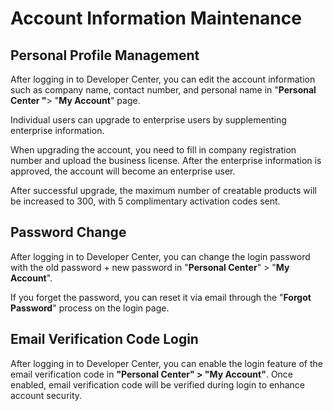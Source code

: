 # Account Information Maintenance

## Personal Profile Management

After logging in to Developer Center, you can edit the account information such as company name, contact number, and personal name in "**Personal Center "**> "**My Account**" page.

Individual users can upgrade to enterprise users by supplementing enterprise information.

When upgrading the account, you need to fill in company registration number and upload the business license. After the enterprise information is approved, the account will become an enterprise user.

After successful upgrade, the maximum number of creatable products will be increased to 300, with 5 complimentary activation codes sent.

## **Password Change**

After logging in to Developer Center, you can change the login password with the old password + new password in "**Personal Center**" > "**My Account**".

If you forget the password, you can reset it via email through the "**Forgot Password**" process on the login page.

## Email Verification Code Login

After logging in to Developer Center, you can enable the login feature of the email verification code in **"Personal Center" > "My Account"**. Once enabled, email verification code will be verified during login to enhance account security. 



